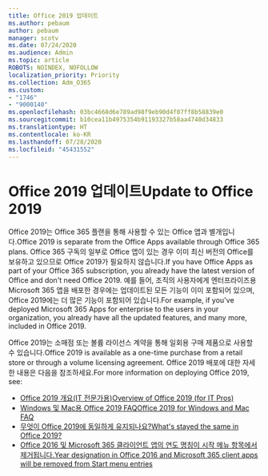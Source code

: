 ```yaml
---
title: Office 2019 업데이트
ms.author: pebaum
author: pebaum
manager: scotv
ms.date: 07/24/2020
ms.audience: Admin
ms.topic: article
ROBOTS: NOINDEX, NOFOLLOW
localization_priority: Priority
ms.collection: Adm_O365
ms.custom:
- "1746"
- "9000140"
ms.openlocfilehash: 03bc4668d6e789ad98f9eb90d4f07ff8b58839e0
ms.sourcegitcommit: b10cea11b4975354b91193327b58aa4740d34833
ms.translationtype: HT
ms.contentlocale: ko-KR
ms.lasthandoff: 07/28/2020
ms.locfileid: "45431552"
---
```

# <a name="update-to-office-2019"></a><span data-ttu-id="f7f1c-102">Office 2019 업데이트</span><span class="sxs-lookup"><span data-stu-id="f7f1c-102">Update to Office 2019</span></span>

<span data-ttu-id="f7f1c-103">Office 2019는 Office 365 플랜을 통해 사용할 수 있는 Office 앱과 별개입니다.</span><span class="sxs-lookup"><span data-stu-id="f7f1c-103">Office 2019 is separate from the Office Apps available through Office 365 plans.</span></span> <span data-ttu-id="f7f1c-104">Office 365 구독의 일부로 Office 앱이 있는 경우 이미 최신 버전의 Office를 보유하고 있으므로 Office 2019가 필요하지 않습니다.</span><span class="sxs-lookup"><span data-stu-id="f7f1c-104">If you have Office Apps as part of your Office 365 subscription, you already have the latest version of Office and don't need Office 2019.</span></span> <span data-ttu-id="f7f1c-105">예를 들어, 조직의 사용자에게 엔터프라이즈용 Microsoft 365 앱을 배포한 경우에는 업데이트된 모든 기능이 이미 포함되어 있으며, Office 2019에는 더 많은 기능이 포함되어 있습니다.</span><span class="sxs-lookup"><span data-stu-id="f7f1c-105">For example, if you've deployed Microsoft 365 Apps for enterprise to the users in your organization, you already have all the updated features, and many more, included in Office 2019.</span></span>

<span data-ttu-id="f7f1c-106">Office 2019는 소매점 또는 볼륨 라이선스 계약을 통해 일회용 구매 제품으로 사용할 수 있습니다.</span><span class="sxs-lookup"><span data-stu-id="f7f1c-106">Office 2019 is available as a one-time purchase from a retail store or through a volume licensing agreement.</span></span> <span data-ttu-id="f7f1c-107">Office 2019 배포에 대한 자세한 내용은 다음을 참조하세요.</span><span class="sxs-lookup"><span data-stu-id="f7f1c-107">For more information on deploying Office 2019, see:</span></span>  

- [<span data-ttu-id="f7f1c-108">Office 2019 개요(IT 전문가용)</span><span class="sxs-lookup"><span data-stu-id="f7f1c-108">Overview of Office 2019 (for IT Pros)</span></span>](https://docs.microsoft.com/deployoffice/office2019/overview)  
- [<span data-ttu-id="f7f1c-109">Windows 및 Mac용 Office 2019 FAQ</span><span class="sxs-lookup"><span data-stu-id="f7f1c-109">Office 2019 for Windows and Mac FAQ</span></span>](https://support.microsoft.com/help/4133312)  
- [<span data-ttu-id="f7f1c-110">무엇이 Office 2019에 동일하게 유지되나요?</span><span class="sxs-lookup"><span data-stu-id="f7f1c-110">What's stayed the same in Office 2019?</span></span>](https://docs.microsoft.com/deployoffice/office2019/overview#whats-stayed-the-same-in-office-2019)  
- [<span data-ttu-id="f7f1c-111">Office 2016 및 Microsoft 365 클라이언트 앱의 연도 명칭이 시작 메뉴 항목에서 제거됩니다.</span><span class="sxs-lookup"><span data-stu-id="f7f1c-111">Year designation in Office 2016 and Microsoft 365 client apps will be removed from Start menu entries</span></span>](https://support.office.com/article/8fe5e052-76d2-49de-af30-2e84ed3da907?wt.mc_id=Alchemy_ClientDIA)